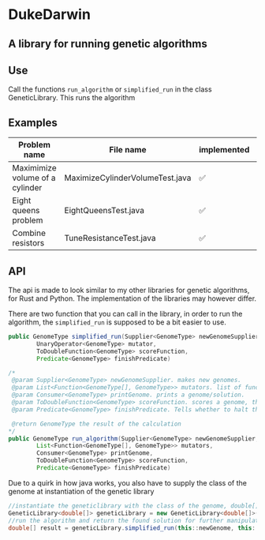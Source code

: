 # DukeDarwin

## A library for running genetic algorithms

## Use
Call the functions `run_algorithm` or `simplified_run` in the class GeneticLibrary. This runs the algorithm


## Examples
| Problem name | File name | implemented | wikipedia link |
|--------------|-----------|-------------|----------------|
| Maximimize volume of a cylinder | MaximizeCylinderVolumeTest.java | ✅️ |  |
| Eight queens problem | EightQueensTest.java | ✅️ | https://en.wikipedia.org/wiki/Eight_queens_puzzle |
| Combine resistors | TuneResistanceTest.java | ✅️ |  |



## API
The api is made to look similar to my other libraries for genetic algorithms, for Rust and Python. The implementation of the libraries may however differ.

There are two function that you can call in the library, in order to run the algorithm, the `simplified_run` is supposed to be a bit easier to use.

```java
public GenomeType simplified_run(Supplier<GenomeType> newGenomeSupplier, 
        UnaryOperator<GenomeType> mutator,
        ToDoubleFunction<GenomeType> scoreFunction, 
        Predicate<GenomeType> finishPredicate)
```

```java
/*
 @param Supplier<GenomeType> newGenomeSupplier. makes new genomes.
 @param List<Function<GenomeType[], GenomeType>> mutators. list of functions mutating the genomes. 
 @param Consumer<GenomeType> printGenome. prints a genome/solution.
 @param ToDoubleFunction<GenomeType> scoreFunction. scores a genome, the scores are use in the selection of genomes, it tells how fit a genome is.
 @param Predicate<GenomeType> finishPredicate. Tells whether to halt the algorithm. Use a condition to determine if you want to halt.

 @return GenomeType the result of the calculation
*/
public GenomeType run_algorithm(Supplier<GenomeType> newGenomeSupplier, 
        List<Function<GenomeType[], GenomeType>> mutators,
        Consumer<GenomeType> printGenome,
        ToDoubleFunction<GenomeType> scoreFunction,
        Predicate<GenomeType> finishPredicate)
```

Due to a quirk in how java works, you also have to supply the class of the genome at instantiation of the genetic library

```java
//instantiate the geneticlibrary with the class of the genome, double[].class
GeneticLibrary<double[]> geneticLibrary = new GeneticLibrary<double[]>(double[].class);
//run the algorithm and return the found solution for further manipulation 
double[] result = geneticLibrary.simplified_run(this::newGenome, this::mutate, this::scoreFunction, this::finished);
```




